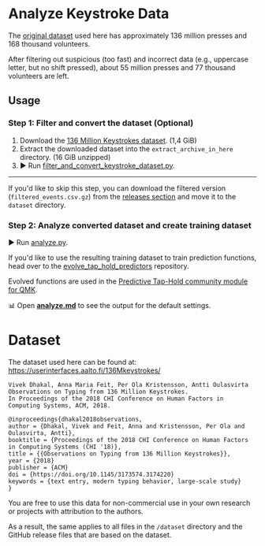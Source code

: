 # Analyze Keystroke Data

The [original dataset](#dataset) used here has approximately 136 million presses and 168 thousand volunteers.

After filtering out suspicious (too fast) and incorrect data (e.g., uppercase letter, but no shift pressed), about 55 million presses and 77 thousand volunteers are left.

## Usage

### Step 1: Filter and convert the dataset (Optional)

1. Download the [136 Million Keystrokes dataset](https://userinterfaces.aalto.fi/136Mkeystrokes/). (1,4 GiB)
2. Extract the downloaded dataset into the `extract_archive_in_here` directory. (16 GiB unzipped)
3. ▶️ Run [filter_and_convert_keystroke_dataset.py](filter_and_convert_keystroke_dataset.py).

---

If you'd like to skip this step, you can download the filtered version (`filtered_events.csv.gz`) from the [releases section](https://github.com/jgandert/analyze_keystrokes/releases) and move it to the `dataset` directory.

### Step 2: Analyze converted dataset and create training dataset

▶️ Run [analyze.py](analyze.py).

If you'd like to use the resulting training dataset to train prediction functions, head over to the [evolve_tap_hold_predictors](https://github.com/jgandert/evolve_tap_hold_predictors) repository.

Evolved functions are used in the [Predictive Tap-Hold community module for QMK](https://github.com/jgandert/qmk_modules/tree/main/predictive_tap_hold).

📊 Open [**analyze.md**](analyze.md) to see the output for the default settings.

# Dataset

The dataset used here can be found at: https://userinterfaces.aalto.fi/136Mkeystrokes/

```
Vivek Dhakal, Anna Maria Feit, Per Ola Kristensson, Antti Oulasvirta
Observations on Typing from 136 Million Keystrokes. 
In Proceedings of the 2018 CHI Conference on Human Factors in Computing Systems, ACM, 2018.

@inproceedings{dhakal2018observations,
author = {Dhakal, Vivek and Feit, Anna and Kristensson, Per Ola and Oulasvirta, Antti},
booktitle = {Proceedings of the 2018 CHI Conference on Human Factors in Computing Systems (CHI '18)},
title = {{Observations on Typing from 136 Million Keystrokes}},
year = {2018}
publisher = {ACM}
doi = {https://doi.org/10.1145/3173574.3174220}
keywords = {text entry, modern typing behavior, large-scale study}
}
```

You are free to use this data for non-commercial use in your own research or projects with attribution to the authors.

As a result, the same applies to all files in the `/dataset` directory and the GitHub release files that are based on the dataset.